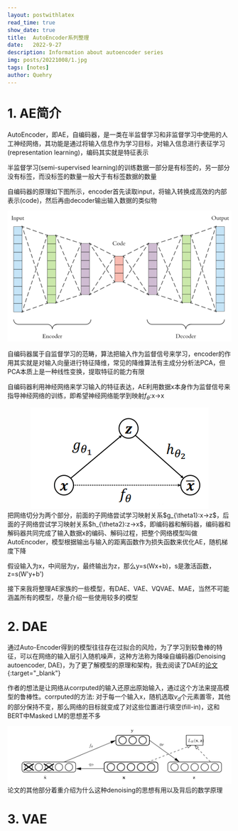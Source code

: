 ```yaml
---
layout: postwithlatex
read_time: true
show_date: true
title:  AutoEncoder系列整理
date:   2022-9-27
description: Information about autoencoder series 
img: posts/20221008/1.jpg 
tags: [notes]
author: Quehry
---
```


# 1. AE简介
AutoEncoder，即AE，自编码器，是一类在半监督学习和非监督学习中使用的人工神经网络，其功能是通过将输入信息作为学习目标，对输入信息进行表征学习(representation learning)，编码其实就是特征表示

半监督学习(semi-supervised learning)的训练数据一部分是有标签的，另一部分没有标签，而没标签的数量一般大于有标签数据的数量

自编码器的原理如下图所示，encoder首先读取input，将输入转换成高效的内部表示(code)，然后再由decoder输出输入数据的类似物
<center><img src='../assets/img/posts/20221008/1.jpg'></center>

自编码器属于自监督学习的范畴，算法把输入作为监督信号来学习，encoder的作用其实就是对输入向量进行特征降维，常见的降维算法有主成分分析法PCA，但PCA本质上是一种线性变换，提取特征的能力有限

自编码器利用神经网络来学习输入的特征表达，AE利用数据x本身作为监督信号来指导神经网络的训练，即希望神经网络能学到映射$f_\theta$:x->x
<center><img src='../assets/img/posts/20221008/2.jpg'></center>
把网络切分为两个部分，前面的子网络尝试学习映射关系$g_{\theta1}:x->z$，后面的子网络尝试学习映射关系$h_{\theta2}:z->x$，即编码器和解码器，编码器和解码器共同完成了输入数据x的编码、解码过程，把整个网络模型叫做AutoEncoder，模型根据输出与输入的距离函数作为损失函数来优化AE，随机梯度下降

假设输入为x，中间层为y，最终输出为z，那么y=s(Wx+b)，s是激活函数，z=s(W'y+b')

接下来我将整理AE家族的一些模型，有DAE、VAE、VQVAE、MAE，当然不可能涵盖所有的模型，尽量介绍一些使用较多的模型

# 2. DAE
通过Auto-Encoder得到的模型往往存在过拟合的风险，为了学习到较鲁棒的特征，可以在网络的输入层引入随机噪声，这种方法称为降噪自编码器(Denoising autoencoder, DAE)，为了更了解模型的原理和架构，我去阅读了DAE的[论文](https://dl.acm.org/doi/abs/10.1145/1390156.1390294){:target="_blank"}

作者的想法是让网络从corrputed的输入还原出原始输入，通过这个方法来提高模型的鲁棒性。corrputed的方法: 对于每一个输入x，随机选取$v_d$个元素置零，其他的部分保持不变，那么网络的目标就变成了对这些位置进行填空(fill-in)，这和BERT中Masked LM的思想差不多
<center><img src='../assets/img/posts/20221008/3.jpg'></center>
论文的其他部分着重介绍为什么这种denoising的思想有用以及背后的数学原理

# 3. VAE
